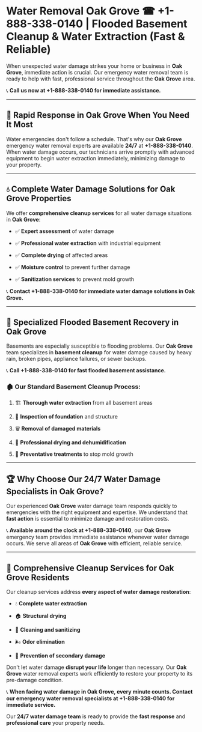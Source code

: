 # Water Removal Oak Grove ☎ +1-888-338-0140 | Flooded Basement Cleanup & Water Extraction (Fast & Reliable)

When unexpected water damage strikes your home or business in **Oak Grove**, immediate action is crucial. Our emergency water removal team is ready to help with fast, professional service throughout the **Oak Grove** area. 

📞 **Call us now at +1-888-338-0140 for immediate assistance.**
---
## 🚀 Rapid Response in Oak Grove When You Need It Most
Water emergencies don't follow a schedule. That's why our **Oak Grove** emergency water removal experts are available **24/7** at **+1-888-338-0140**. When water damage occurs, our technicians arrive promptly with advanced equipment to begin water extraction immediately, minimizing damage to your property.
---
## 💧 Complete Water Damage Solutions for Oak Grove Properties
We offer **comprehensive cleanup services** for all water damage situations in **Oak Grove**:
- ✅ **Expert assessment** of water damage  
- ✅ **Professional water extraction** with industrial equipment  
- ✅ **Complete drying** of affected areas  
- ✅ **Moisture control** to prevent further damage  
- ✅ **Sanitization services** to prevent mold growth  
📞 **Contact +1-888-338-0140 for immediate water damage solutions in Oak Grove.**
---
## 🌊 Specialized Flooded Basement Recovery in Oak Grove
Basements are especially susceptible to flooding problems. Our **Oak Grove** team specializes in **basement cleanup** for water damage caused by heavy rain, broken pipes, appliance failures, or sewer backups. 
📞 **Call +1-888-338-0140 for fast flooded basement assistance.**
### 🏚️ Our Standard Basement Cleanup Process:
1. 🏗️ **Thorough water extraction** from all basement areas  
2. 🔎 **Inspection of foundation** and structure  
3. 🗑️ **Removal of damaged materials**  
4. 💨 **Professional drying and dehumidification**  
5. 🚫 **Preventative treatments** to stop mold growth  
---
## 🏆 Why Choose Our 24/7 Water Damage Specialists in Oak Grove?
Our experienced **Oak Grove** water damage team responds quickly to emergencies with the right equipment and expertise. We understand that **fast action** is essential to minimize damage and restoration costs.
📞 **Available around the clock at +1-888-338-0140**, our **Oak Grove** emergency team provides immediate assistance whenever water damage occurs. We serve all areas of **Oak Grove** with efficient, reliable service.
---
## 🧹 Comprehensive Cleanup Services for Oak Grove Residents
Our cleanup services address **every aspect of water damage restoration**:
- 💧 **Complete water extraction**  
- 🏠 **Structural drying**  
- 🧼 **Cleaning and sanitizing**  
- 🌬️ **Odor elimination**  
- 🚫 **Prevention of secondary damage**  
Don't let water damage **disrupt your life** longer than necessary. Our **Oak Grove** water removal experts work efficiently to restore your property to its pre-damage condition.
📞 **When facing water damage in Oak Grove, every minute counts. Contact our emergency water removal specialists at +1-888-338-0140 for immediate service.**
Our **24/7 water damage team** is ready to provide the **fast response** and **professional care** your property needs.
